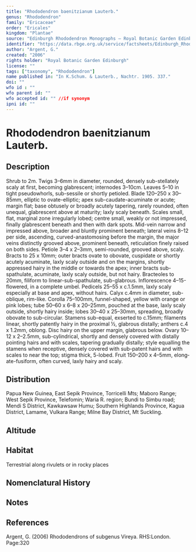 ```yaml
---
title: "Rhododendron baenitzianum Lauterb."
genus: "Rhododendron"
family: "Ericaceae"
order: "Ericales"
kingdom: "Plantae"
source: "Edinburgh Rhododendron Monographs – Royal Botanic Garden Edinburgh"
identifier: "https://data.rbge.org.uk/service/factsheets/Edinburgh_Rhododendron_Monographs.xhtml"
author: "Argent, G."
created: "2006"
rights holder: "Royal Botanic Garden Edinburgh"
license: ""
tags: ["taxonomy", "Rhododendron"]
name published in: "In K.Schum. & Lauterb., Nachtr. 1905. 337."
doi: ""
wfo id : ""
wfo parent id: ""
wfo accepted id: "" //if synonym                      
ipni id: ""
---
```


                       

# Rhododendron baenitzianum Lauterb.

## Description
Shrub to 2m. Twigs 3–6mm in diameter, rounded, densely sub-stellately scaly at first, becoming glabrescent; internodes 3–10cm. Leaves 5–10 in tight pseudo­whorls, sub-sessile or shortly petioled. Blade 120–250 x 30–85mm, elliptic to ovate-elliptic; apex sub-caudate-acuminate or acute; margin flat; base obtusely or broadly acutely tapering, rarely rounded, often unequal, glabrescent above at maturity; laxly scaly beneath. Scales small, flat, marginal zone irregularly lobed; centre small, weakly or not impressed, finally glabrescent beneath and then with dark spots. Mid-vein narrow and impressed above, broader and bluntly prominent beneath; lateral veins 8–12 per side, ascending, curved-anastomosing before the margin, the major veins distinctly grooved above, prominent beneath, reticulation finely raised on both sides. Peti­ole 3–4 x 2–3mm, semi-rounded, grooved above, scaly. Bracts to 25 x 10mm; outer bracts ovate to obovate, cuspidate or shortly acutely acuminate, laxly scaly outside and on the margins, shortly appressed hairy in the middle or towards the apex; inner bracts sub-spathulate, acuminate, laxly scaly outside, but not hairy. Bracteoles to 20mm, filiform to linear-sub-spathulate, sub-glabrous. Inflorescence 4–15-flowered, in a complete umbel. Pedicels 25–55 x c.1.5mm, laxly scaly especially at base and apex, without hairs. Calyx c.4mm in diameter, sub-oblique, rim-like. Corolla 75–100mm, funnel-shaped, yellow with orange or pink lobes; tube 50–60 x 6–8 x 20–25mm, pouched at the base, laxly scaly outside, shortly hairy inside; lobes 30–40 x 25–30mm, spreading, broadly obovate to sub-circular. Stamens sub-equal, exserted to c.15mm; filaments linear, shortly patently hairy in the proximal ½, glabrous distally; anthers c.4 x 1.2mm, oblong. Disc hairy on the upper margin, glabrous below. Ovary 10–12 x 2–2.5mm, sub-cylindrical, shortly and densely covered with distally pointing hairs and with scales, tapering gradually distally; style equalling the stamens when receptive, densely covered with sub-patent hairs and with scales to near the top; stigma thick, 5-lobed. Fruit 150–200 x 4–5mm, elong­ate-fusiform, often curved, laxly hairy and scaly.

## Distribution
Papua New Guinea, East Sepik Province, Torricelli Mts; Maboro Range; West Sepik Province, Telefomin; Waria R. region; Bundi to Simbu road; Mendi S District, Kawkawsaw Humu; Southern Highlands Province, Kagua District, Lamame, Vulkara Range; Milne Bay District, Mt Suckling.

## Altitude


## Habitat
Terrestrial along rivulets or in rocky places

## Nomenclatural History

                       
## Notes


## References

Argent, G. (2006) Rhododendrons of subgenus Vireya. RHS:London. Page:320

